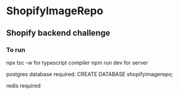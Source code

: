 # ShopifyImageRepo
## Shopify backend challenge
### To run
npx tsc -w for typescript compiler
npm run dev for server

postgres database required:
CREATE DATABASE shopifyimagerepo;

redis required 